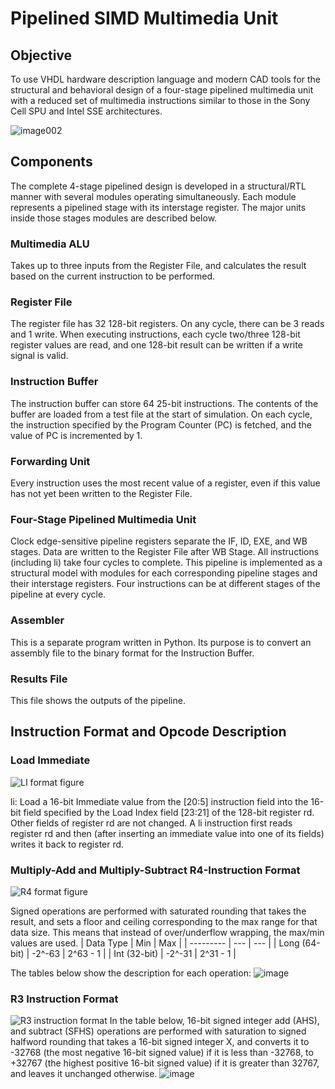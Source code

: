 # Pipelined SIMD Multimedia Unit

## Objective
To use VHDL hardware description language and modern CAD tools for the structural and behavioral design of a four-stage pipelined multimedia unit with a reduced set of multimedia instructions similar to those in the Sony Cell SPU and Intel SSE architectures.

![image002](https://github.com/HaoRanYuan0/Pipelined-SIMD-Multimedia-Unit/assets/121404407/38ef0a7f-161d-4880-9bf4-7afec1fc9130)

## Components
The complete 4-stage pipelined design is developed in a structural/RTL manner with several modules operating simultaneously. Each module represents a pipelined stage with its interstage register. The major units inside those stages modules are described below.

### Multimedia ALU
Takes up to three inputs from the Register File, and calculates the result based on the current instruction to be performed.
### Register File
The register file has 32 128-bit registers. On any cycle, there can be 3 reads and 1 write. When executing instructions, each cycle two/three 128-bit register values are read, and one 128-bit result can be written if a write signal is valid.
### Instruction Buffer
The instruction buffer can store 64 25-bit instructions. The contents of the buffer are loaded from a test file at the start of simulation. On each cycle, the instruction specified by the Program Counter (PC) is fetched, and the value of PC is incremented by 1.
### Forwarding Unit
Every instruction uses the most recent value of a register, even if this value has not yet been written to the Register File. 
### Four-Stage Pipelined Multimedia Unit
Clock edge-sensitive pipeline registers separate the IF, ID, EXE, and WB stages. Data are written to the Register File after WB Stage. All instructions (including li) take four cycles to complete. This pipeline is implemented as a structural model with modules for each corresponding pipeline stages and their interstage registers. Four instructions can be at different stages of the pipeline at every cycle.
### Assembler
This is a separate program written in Python. Its purpose is to convert an assembly file to the binary format for the Instruction Buffer.
### Results File
This file shows the outputs of the pipeline.

## Instruction Format and Opcode Description
### Load Immediate
![LI format figure](https://github.com/HaoRanYuan0/Pipelined-SIMD-Multimedia-Unit/assets/121404407/98d7acc4-d9f1-4bdb-a5c3-e48699135943)

li: Load a 16-bit Immediate value from the [20:5] instruction field into the 16-bit field specified by the Load Index field [23:21] of the 128-bit register rd. Other fields of register rd are not changed. A li instruction first reads register rd and then (after inserting an immediate value into one of its fields) writes it back to register rd.

### Multiply-Add and Multiply-Subtract R4-Instruction Format
![R4 format figure](https://github.com/HaoRanYuan0/Pipelined-SIMD-Multimedia-Unit/assets/121404407/20e61e8a-2615-4e30-a9f3-44f0e8cfdac5)

Signed operations are performed with saturated rounding that takes the result, and sets a floor and ceiling corresponding to the max range for that data size. This means that instead of over/underflow wrapping, the max/min values are used.
| Data Type | Min | Max |
| --------- | --- | --- |
| Long (64-bit) | -2^-63 | 2^63 - 1 |
| Int (32-bit) | -2^-31 | 2^31 - 1 |

The tables below show the description for each operation:
![image](https://github.com/HaoRanYuan0/Pipelined-SIMD-Multimedia-Unit/assets/121404407/d76b0872-cf38-43cf-ab9c-39f4f7a0de44)

### R3 Instruction Format
![R3 instruction format](https://github.com/HaoRanYuan0/Pipelined-SIMD-Multimedia-Unit/assets/121404407/875285c5-43d7-41da-9533-51bc8805cff2)
In the table below, 16-bit signed integer add (AHS), and subtract (SFHS) operations are performed with saturation to signed halfword rounding that takes a 16-bit signed integer X, and converts it to -32768 (the most negative 16-bit signed value) if it is less than -32768, to +32767 (the highest positive 16-bit signed value) if it is greater than 32767, and leaves it unchanged otherwise.
![image](https://github.com/HaoRanYuan0/Pipelined-SIMD-Multimedia-Unit/assets/121404407/36929fed-b538-4961-94b3-9d0a7827e38f)

